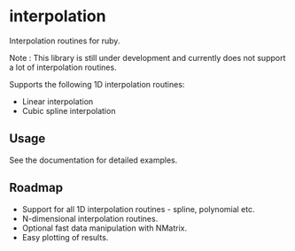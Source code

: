 interpolation
=============

Interpolation routines for ruby.

Note : This library is still under development and currently does not support a lot of interpolation routines.

Supports the following 1D interpolation routines:
* Linear interpolation
* Cubic spline interpolation

## Usage

See the documentation for detailed examples.

## Roadmap

* Support for all 1D interpolation routines - spline, polynomial etc.
* N-dimensional interpolation routines.
* Optional fast data manipulation with NMatrix.
* Easy plotting of results.
